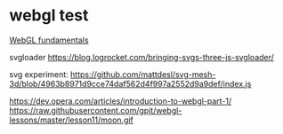 # webgl test

[WebGL fundamentals](https://webglfundamentals.org/webgl/lessons/webgl-fundamentals.html)

svgloader https://blog.logrocket.com/bringing-svgs-three-js-svgloader/

svg experiment: https://github.com/mattdesl/svg-mesh-3d/blob/4963b8971d9cce74daf562d4f997a2552d9a9def/index.js

https://dev.opera.com/articles/introduction-to-webgl-part-1/
https://raw.githubusercontent.com/gpjt/webgl-lessons/master/lesson11/moon.gif